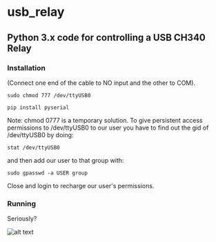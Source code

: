 # usb_relay
## Python 3.x code for controlling  a USB CH340 Relay

### Installation

(Connect one end of the cable to NO input and the other to COM).

```sudo chmod 777 /dev/ttyUSB0```

```pip install pyserial```

Note: chmod 0777 is a temporary solution. To give persistent access permissions to /dev/ttyUSB0 to our user you have to find out the gid of /dev/ttyUSB0 by doing:

```stat /dev/ttyUSB0```

and then add our user to that group with:

```sudo gpasswd -a USER group```

Close and login to recharge our user's permissions.

### Running

Seriously?

![alt text](usb_ch340_relay.jpg)
